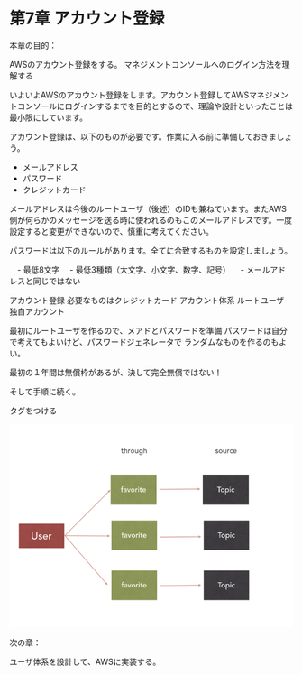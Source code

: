 # 第7章 アカウント登録

本章の目的：

AWSのアカウント登録をする。
マネジメントコンソールへのログイン方法を理解する

いよいよAWSのアカウント登録をします。アカウント登録してAWSマネジメントコンソールにログインするまでを目的とするので、理論や設計といったことは最小限にしています。

アカウント登録は、以下のものが必要です。作業に入る前に準備しておきましょう。

- メールアドレス
- パスワード
- クレジットカード

メールアドレスは今後のルートユーザ（後述）のIDも兼ねています。またAWS側が何らかのメッセージを送る時に使われるのもこのメールアドレスです。一度設定すると変更ができないので、慎重に考えてください。

パスワードは以下のルールがあります。全てに合致するものを設定しましょう。

　- 最低8文字
　- 最低3種類（大文字、小文字、数字、記号）
　- メールアドレスと同じではない

アカウント登録
必要なものはクレジットカード
アカウント体系
ルートユーザ
独自アカウント

最初にルートユーザを作るので、メアドとパスワードを準備
パスワードは自分で考えてもよいけど、パスワードジェネレータで
ランダムなものを作るのもよい。

最初の１年間は無償枠があるが、決して完全無償ではない！

そして手順に続く。

タグをつける



![7-1](7-1.png)


次の章：

ユーザ体系を設計して、AWSに実装する。